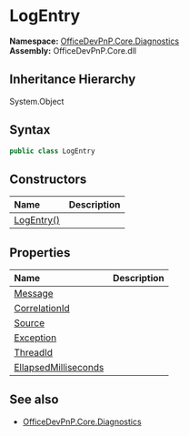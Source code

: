 # LogEntry
**Namespace:** [OfficeDevPnP.Core.Diagnostics](OfficeDevPnP.Core.Diagnostics.md)  
**Assembly:** OfficeDevPnP.Core.dll  
## Inheritance Hierarchy
System.Object  
## Syntax
```C#
public class LogEntry
```
## Constructors
|**Name**|**Description**|
|:-----|:-----|
| [LogEntry()](OfficeDevPnP.Core.Diagnostics.LogEntry.ctor1.md) | 
## Properties
|**Name**|**Description**|
|:-----|:-----|
| [Message](OfficeDevPnP.Core.Diagnostics.LogEntry.Message.md) | 
| [CorrelationId](OfficeDevPnP.Core.Diagnostics.LogEntry.CorrelationId.md) | 
| [Source](OfficeDevPnP.Core.Diagnostics.LogEntry.Source.md) | 
| [Exception](OfficeDevPnP.Core.Diagnostics.LogEntry.Exception.md) | 
| [ThreadId](OfficeDevPnP.Core.Diagnostics.LogEntry.ThreadId.md) | 
| [EllapsedMilliseconds](OfficeDevPnP.Core.Diagnostics.LogEntry.EllapsedMilliseconds.md) | 
## See also
- [OfficeDevPnP.Core.Diagnostics](OfficeDevPnP.Core.Diagnostics.md)
